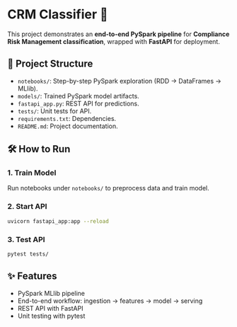# CRM Classifier 🚀

This project demonstrates an **end-to-end PySpark pipeline** for **Compliance Risk Management classification**, wrapped with **FastAPI** for deployment.

## 📂 Project Structure
- `notebooks/`: Step-by-step PySpark exploration (RDD → DataFrames → MLlib).
- `models/`: Trained PySpark model artifacts.
- `fastapi_app.py`: REST API for predictions.
- `tests/`: Unit tests for API.
- `requirements.txt`: Dependencies.
- `README.md`: Project documentation.

## 🛠️ How to Run

### 1. Train Model
Run notebooks under `notebooks/` to preprocess data and train model.

### 2. Start API
```bash
uvicorn fastapi_app:app --reload
```

### 3. Test API
```bash
pytest tests/
```

## ✨ Features
- PySpark MLlib pipeline
- End-to-end workflow: ingestion → features → model → serving
- REST API with FastAPI
- Unit testing with pytest
